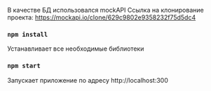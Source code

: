 В качестве БД использовался mockAPI
Ссылка на клонирование проекта: https://mockapi.io/clone/629c9802e9358232f75d5dc4

### `npm install`
Устанавливает все необходимые библиотеки


### `npm start`
Запускает приложение по адресу http://localhost:300
